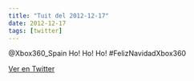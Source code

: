 ```yaml
---
title: "Tuit del 2012-12-17"
date: 2012-12-17
tags: [twitter]
---
```


@Xbox360_Spain Ho! Ho! Ho! #FelizNavidadXbox360



[Ver en Twitter](https://twitter.com/i/web/status/280704417215422464)
